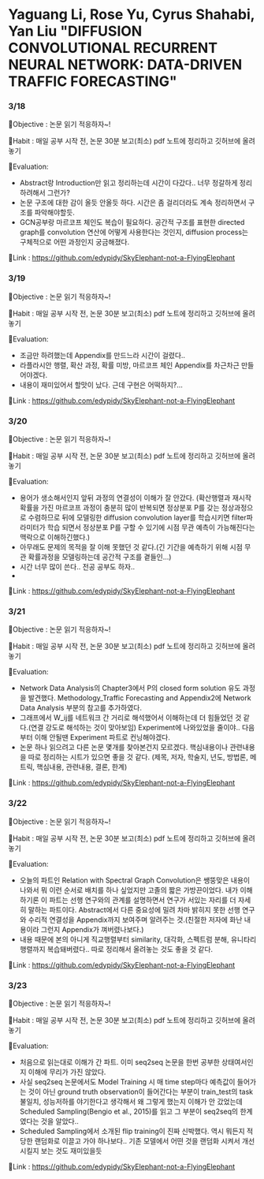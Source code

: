 # Yaguang Li, Rose Yu, Cyrus Shahabi, Yan Liu "DIFFUSION CONVOLUTIONAL RECURRENT NEURAL NETWORK: DATA-DRIVEN TRAFFIC FORECASTING"


### 3/18
🐘Objective : 논문 읽기 적응하자~!

🐘Habit : 매일 공부 시작 전, 논문 30분 보고(최소) pdf 노트에 정리하고 깃허브에 올려놓기

🐘Evaluation: 
* Abstract랑 Introduction만 읽고 정리하는데 시간이 다갔다.. 너무 정갈하게 정리하려해서 그런가?
* 논문 구조에 대한 감이 올듯 안올듯 하다. 시간은 좀 걸리더라도 계속 정리하면서 구조를 파악해야할듯.
* GCN공부랑 마르코프 체인도 복습이 필요하다. 공간적 구조를 표현한 directed graph를 convolution 연산에 어떻게 사용한다는 것인지, diffusion process는 구체적으로 어떤 과정인지 궁금해졌다.

🐘Link : https://github.com/edypidy/SkyElephant-not-a-FlyingElephant


### 3/19
🐘Objective : 논문 읽기 적응하자~!

🐘Habit : 매일 공부 시작 전, 논문 30분 보고(최소) pdf 노트에 정리하고 깃허브에 올려놓기

🐘Evaluation: 
* 조금만 하려했는데 Appendix를 만드느라 시간이 걸렸다..
* 라플라시안 행렬, 확산 과정, 확률 미방, 마르코프 체인 Appendix를 차근차근 만들어야겠다.
* 내용이 재미있어서 할맛이 났다. 근데 구현은 어떡하지?...

🐘Link : https://github.com/edypidy/SkyElephant-not-a-FlyingElephant


### 3/20
🐘Objective : 논문 읽기 적응하자~!

🐘Habit : 매일 공부 시작 전, 논문 30분 보고(최소) pdf 노트에 정리하고 깃허브에 올려놓기

🐘Evaluation: 
* 용어가 생소해서인지 앞뒤 과정의 연결성이 이해가 잘 안갔다. (확산행렬과 재시작 확률을 가진 마르코프 과정이 충분히 많이 반복되면 정상분포 P를 갖는 정상과정으로 수렴하므로 뒤에 모델링한 diffusion convolution layer를 학습시키면 filter파라미터가 학습 되면서 정상분포 P를 구할 수 있기에 시점 무관 예측이 가능해진다는 맥락으로 이해하긴했다.)
* 아무래도 문제의 목적을 잘 이해 못했던 것 같다.(긴 기간을 예측하기 위해 시점 무관 확률과정을 모델링하는데 공간적 구조를 곁들인...)
* 시간 너무 많이 쓴다.. 전공 공부도 하자..
* 
🐘Link : https://github.com/edypidy/SkyElephant-not-a-FlyingElephant


### 3/21
🐘Objective : 논문 읽기 적응하자~!

🐘Habit : 매일 공부 시작 전, 논문 30분 보고(최소) pdf 노트에 정리하고 깃허브에 올려놓기

🐘Evaluation: 
* Network Data Analysis의 Chapter3에서 P의 closed form solution 유도 과정을 발견했다. Methodology_Traffic Forecasting and Appendix2에 Network Data Analysis 부분의 참고를 추가하였다.
* 그래프에서 W_ij를 네트워크 간 거리로 해석했어서 이해하는데 더 힘들었던 것 같다.(연결 강도로 해석하는 것이 맞아보임) Experiment에 나와있었을 줄이야.. 다음부터 이해 안될땐 Experiment 파트로 컨닝해야겠다.
* 논문 하나 읽으려고 다른 논문 몇개를 찾아본건지 모르겠다. 핵심내용이나 관련내용을 따로 정리하는 시트가 있으면 좋을 것 같다. (제목, 저자, 학술지, 년도, 방법론, 메트릭, 핵심내용, 관련내용, 결론, 한계)

🐘Link : https://github.com/edypidy/SkyElephant-not-a-FlyingElephant


### 3/22
🐘Objective : 논문 읽기 적응하자~!

🐘Habit : 매일 공부 시작 전, 논문 30분 보고(최소) pdf 노트에 정리하고 깃허브에 올려놓기

🐘Evaluation: 
* 오늘의 파트인 Relation with Spectral Graph Convolution은 쌩뚱맞은 내용이 나와서 뭐 이런 순서로 배치를 하나 싶었지만 고졸의 짧은 가방끈이었다. 내가 이해하기론 이 파트는 선행 연구와의 관계를 설명하면서 연구가 서있는 자리를 더 자세히 말하는 파트이다. Abstract에서 다른 중요성에 밀려 차마 밝히지 못한 선행 연구와 수리적 연결성을 Appendix까지 보여주며 알려주는 것.(친절한 저자에 화난 내용이라 그런지 Appendix가 껴버렸나보다.)
* 내용 때문에 본의 아니게 직교행렬부터 similarity, 대각화, 스펙트럼 분해, 유니타리 행렬까지 복습돼버렸다.. 따로 정리해서 올려놓는 것도 좋을 것 같다.

🐘Link : https://github.com/edypidy/SkyElephant-not-a-FlyingElephant


### 3/23
🐘Objective : 논문 읽기 적응하자~!

🐘Habit : 매일 공부 시작 전, 논문 30분 보고(최소) pdf 노트에 정리하고 깃허브에 올려놓기

🐘Evaluation: 
* 처음으로 읽는대로 이해가 간 파트. 이미 seq2seq 논문을 한번 공부한 상태여서인지 이해에 무리가 가진 않았다.
* 사실 seq2seq 논문에서도 Model Training 시 매 time step마다 예측값이 들어가는 것이 아닌 ground truth observation이 들어간다는 부분이 train_test의 task불일치, 성능저하를 야기한다고 생각해서 왜 그렇게 했는지 이해가 안 갔었는데 Scheduled Sampling(Bengio et al., 2015)를 읽고 그 부분이 seq2seq의 한계였다는 것을 알았다..
* Scheduled Sampling에서 소개된 flip training이 진짜 신박했다. 역시 뭐든지 적당한 랜덤화로 이끌고 가야 하나보다.. 기존 모델에서 어떤 것을 랜덤화 시켜서 개선시킬지 보는 것도 재미있을듯 

🐘Link : https://github.com/edypidy/SkyElephant-not-a-FlyingElephant
